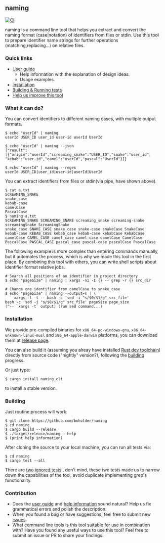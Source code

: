 ## naming

[![CI](https://github.com/boholder/naming/actions/workflows/ci.yml/badge.svg)](https://github.com/boholder/naming/actions/workflows/ci.yml)

naming is a command line tool that helps you extract and convert the naming format (case|notation)
of identifiers from files or stdin. Use this tool to prepare identifier name strings for further
operations (matching,replacing...) on relative files.

### Quick links

* [User guide](doc/USERGUIDE.md)
    * Help information with the explanation of design ideas.
    * Usage examples.
* [Installation](#installation)
* [Building & Running tests](#building)
* [Help us improve this tool](#contribution)

### What it can do?

You can convert identifiers to different naming cases, with multiple output formats.

```text
$ echo "userId" | naming
userId USER_ID user_id user-id userId UserId

$ echo "userId" | naming --json
{"result":[{"origin":"userId","screaming_snake":"USER_ID","snake":"user_id",
"kebab":"user-id","camel":"userId","pascal":"UserId"}]}

$ echo "userId" | naming --regex
userId USER_ID|user_id|user-id|userId|UserId
```

You can extract identifiers from files or stdin(via pipe, have shown above).

```text
$ cat a.txt
SCREAMING_SNAKE
snake_case
kebab-case
camelCase
PascalCase
$ naming a.txt
SCREAMING_SNAKE SCREAMING_SNAKE screaming_snake screaming-snake screamingSnake ScreamingSnake
snake_case SNAKE_CASE snake_case snake-case snakeCase SnakeCase
kebab-case KEBAB_CASE kebab_case kebab-case kebabCase KebabCase
camelCase CAMEL_CASE camel_case camel-case camelCase CamelCase
PascalCase PASCAL_CASE pascal_case pascal-case pascalCase PascalCase
```

The following example is more complex than entering commands manually, but it automates the process,
which is why we made this tool in the first place. By combining this tool with others, you can write
shell scripts about identifier format relative jobs.

```text
# Search all positions of an identifier in project directory
$ echo "pageSize" | naming | xargs -n1 -I {} -- grep -r {} src_dir

# Change one identifier from camelCase to snake_case
$ echo "pageSize" | naming --output=s | \
    xargs -l -t -- bash -c 'sed -i "s/$0/$1/g" src_file'
bash -c 'sed -i "s/$0/$1/g" src_file' pageSize page_size
(^-- `xargs -t` output) (run sed command...)
```

### Installation

We provide pre-compiled binaries for `x86_64-pc-windows-gnu`, `x86_64-unknown-linux-musl`
and `x86_64-apple-darwin` platforms, you can download them at
[release page](https://github.com/boholder/naming/releases). 

You can also build it (assuming you alreay have installed 
[Rust dev toolchain](https://www.rust-lang.org/tools/install)) directly from source code
("nightly" version?), following the [building](#building) progress.

Or just type:

```text
$ cargo install naming_clt
```

to install a stable version.

### Building

Just routine process will work:

```text
$ git clone https://github.com/boholder/naming
$ cd naming
$ cargo build --release
$ ./target/release/naming --help
$ (print help information)
```

After cloning the source to your local machine, you can run all tests via:

```text
$ cd naming
$ cargo test --all
```

There are
[two ignored tests](crates/naming_clt_lib/tests/identifying_ability_on_languages.rs)
, don't mind, these two tests made us to narrow down the capabilities of the tool, avoid duplicate
implementing grep's functionality.

### Contribution

* Does the [user guide](doc/USERGUIDE.md) and [help information](crates/core/app.rs) sound natural?
  Help us fix grammatical errors and polish the description.
* When you found a bug or have suggestions, feel free to submit
  new [issues](https://github.com/boholder/naming/issues/new).
* What command line tools is this tool suitable for use in combination with? Have you found any 
  useful ways to use this tool? Feel free to submit an issue or PR to share your findings.
